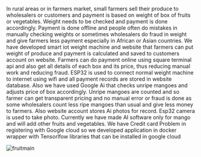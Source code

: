 In rural areas or in farmers market, small farmers sell their produce to wholesalers or customers and payment is based on weight of box of fruits or vegetables. Weight needs to be checked and payment is done accordingly. Payment is done offline and people often do mistakes in manually checking weights or sometimes wholesalers do fraud in weight and give farmers less payment especially in African or Asian countries. We have developed smart iot weight machine and website that farmers can put weight of produce and payment is calculated and saved to customers account on website. Farmers can do payment online using square terminal api and also get all details of each box and its price, thus reducing manual work and reducing fraud. ESP32 is used to connect normal weight machine to internet using wifi and all payment records are stored in website database. Also we have used Google Ai that checks unripe mangoes and adjusts price of box accordingly. Unripe mangoes are counted and so farmer can get transparent pricing and no manual error or fraud is done as some wholesalers count less ripe mangoes than usual and give less money to farmers. Also website account stores Ai photos for record. Esp32 camera is used to take photo. Currently we have made AI software only for mango and will add other fruits and vegetables.  We have Credit card Problem in registering with Google cloud so we developed application in docker wrapper with Tensorlfow libraries that can be installed in google cloud 


![fruitmain](https://github.com/sumits729/sumits729.github.io/assets/147548895/74c4c671-11e4-4aea-8bae-6d1623b5471f)
